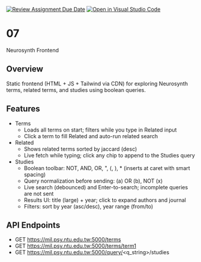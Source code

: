 [![Review Assignment Due Date](https://classroom.github.com/assets/deadline-readme-button-22041afd0340ce965d47ae6ef1cefeee28c7c493a6346c4f15d667ab976d596c.svg)](https://classroom.github.com/a/yOwut1-r)
[![Open in Visual Studio Code](https://classroom.github.com/assets/open-in-vscode-2e0aaae1b6195c2367325f4f02e2d04e9abb55f0b24a779b69b11b9e10269abc.svg)](https://classroom.github.com/online_ide?assignment_repo_id=21159482&assignment_repo_type=AssignmentRepo)
# 07
Neurosynth Frontend

## Overview

Static frontend (HTML + JS + Tailwind via CDN) for exploring Neurosynth terms, related terms, and studies using boolean queries.

## Features

- Terms
	- Loads all terms on start; filters while you type in Related input
	- Click a term to fill Related and auto-run related search
- Related
	- Shows related terms sorted by jaccard (desc)
	- Live fetch while typing; click any chip to append to the Studies query
- Studies
	- Boolean toolbar: NOT, AND, OR, ", (, ), * (inserts at caret with smart spacing)
	- Query normalization before sending: (a) OR (b), NOT (x)
	- Live search (debounced) and Enter-to-search; incomplete queries are not sent
	- Results UI: title (large) + year; click to expand authors and journal
	- Filters: sort by year (asc/desc), year range (from/to)

## API Endpoints

- GET https://mil.psy.ntu.edu.tw:5000/terms
- GET https://mil.psy.ntu.edu.tw:5000/terms/term1
- GET https://mil.psy.ntu.edu.tw:5000/query/<q_string>/studies  
